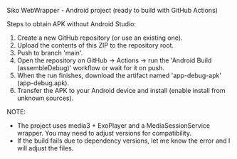 Siko WebWrapper - Android project (ready to build with GitHub Actions)

Steps to obtain APK without Android Studio:
1. Create a new GitHub repository (or use an existing one).
2. Upload the contents of this ZIP to the repository root.
3. Push to branch 'main'.
4. Open the repository on GitHub -> Actions -> run the 'Android Build (assembleDebug)' workflow or wait for it on push.
5. When the run finishes, download the artifact named 'app-debug-apk' (app-debug.apk).
6. Transfer the APK to your Android device and install (enable install from unknown sources).

NOTE:
- The project uses media3 + ExoPlayer and a MediaSessionService wrapper. You may need to adjust versions for compatibility.
- If the build fails due to dependency versions, let me know the error and I will adjust the files.
